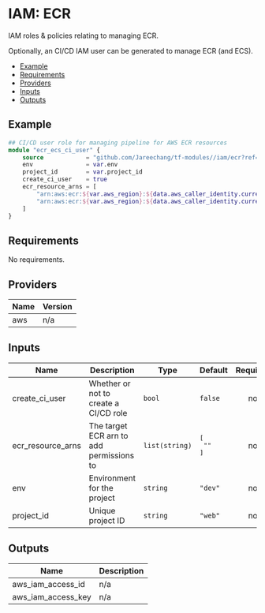# IAM: ECR

IAM roles & policies relating to managing ECR.

Optionally, an CI/CD IAM user can be generated to manage ECR (and ECS).

- [Example](#example)
- [Requirements](#requirements)
- [Providers](#providers)
- [Inputs](#inputs)
- [Outputs](#outputs)

## Example

```tf
## CI/CD user role for managing pipeline for AWS ECR resources
module "ecr_ecs_ci_user" {
    source            = "github.com/Jareechang/tf-modules//iam/ecr?ref=v1.0.1"
    env               = var.env
    project_id        = var.project_id
    create_ci_user    = true
    ecr_resource_arns = [
        "arn:aws:ecr:${var.aws_region}:${data.aws_caller_identity.current.account_id}:repository/web/${var.project_id}",
        "arn:aws:ecr:${var.aws_region}:${data.aws_caller_identity.current.account_id}:repository/web/${var.project_id}/*"
    ]
}
```

## Requirements

No requirements.

## Providers

| Name | Version |
|------|---------|
| aws | n/a |

## Inputs

| Name | Description | Type | Default | Required |
|------|-------------|------|---------|:--------:|
| create\_ci\_user | Whether or not to create a CI/CD role | `bool` | `false` | no |
| ecr\_resource\_arns | The target ECR arn to add permissions to | `list(string)` | <pre>[<br>  ""<br>]</pre> | no |
| env | Environment for the project | `string` | `"dev"` | no |
| project\_id | Unique project ID | `string` | `"web"` | no |

## Outputs

| Name | Description |
|------|-------------|
| aws\_iam\_access\_id | n/a |
| aws\_iam\_access\_key | n/a |
